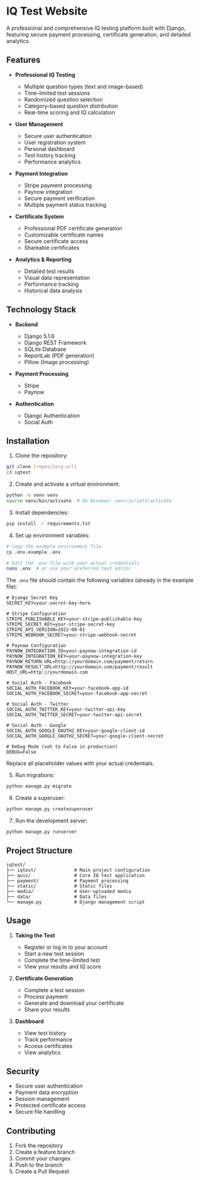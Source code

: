 # IQ Test Website

A professional and comprehensive IQ testing platform built with Django, featuring secure payment processing, certificate generation, and detailed analytics.

## Features

-   **Professional IQ Testing**

    -   Multiple question types (text and image-based)
    -   Time-limited test sessions
    -   Randomized question selection
    -   Category-based question distribution
    -   Real-time scoring and IQ calculation

-   **User Management**

    -   Secure user authentication
    -   User registration system
    -   Personal dashboard
    -   Test history tracking
    -   Performance analytics

-   **Payment Integration**

    -   Stripe payment processing
    -   Paynow integration
    -   Secure payment verification
    -   Multiple payment status tracking

-   **Certificate System**

    -   Professional PDF certificate generation
    -   Customizable certificate names
    -   Secure certificate access
    -   Shareable certificates

-   **Analytics & Reporting**
    -   Detailed test results
    -   Visual data representation
    -   Performance tracking
    -   Historical data analysis

## Technology Stack

-   **Backend**

    -   Django 5.1.6
    -   Django REST Framework
    -   SQLite Database
    -   ReportLab (PDF generation)
    -   Pillow (Image processing)

-   **Payment Processing**

    -   Stripe
    -   Paynow

-   **Authentication**
    -   Django Authentication
    -   Social Auth

## Installation

1. Clone the repository:

```bash
git clone [repository-url]
cd iqtest
```

2. Create and activate a virtual environment:

```bash
python -m venv venv
source venv/bin/activate  # On Windows: venv\Scripts\activate
```

3. Install dependencies:

```bash
pip install -r requirements.txt
```

4. Set up environment variables:

```bash
# Copy the example environment file
cp .env.example .env

# Edit the .env file with your actual credentials
nano .env  # or use your preferred text editor
```

The `.env` file should contain the following variables (already in the example file):

```
# Django Secret Key
SECRET_KEY=your-secret-key-here

# Stripe Configuration
STRIPE_PUBLISHABLE_KEY=your-stripe-publishable-key
STRIPE_SECRET_KEY=your-stripe-secret-key
STRIPE_API_VERSION=2022-08-01
STRIPE_WEBHOOK_SECRET=your-stripe-webhook-secret

# Paynow Configuration
PAYNOW_INTEGRATION_ID=your-paynow-integration-id
PAYNOW_INTEGRATION_KEY=your-paynow-integration-key
PAYNOW_RETURN_URL=http://yourdomain.com/payment/return
PAYNOW_RESULT_URL=http://yourdomain.com/payment/result
HOST_URL=http://yourdomain.com

# Social Auth - Facebook
SOCIAL_AUTH_FACEBOOK_KEY=your-facebook-app-id
SOCIAL_AUTH_FACEBOOK_SECRET=your-facebook-app-secret

# Social Auth - Twitter
SOCIAL_AUTH_TWITTER_KEY=your-twitter-api-key
SOCIAL_AUTH_TWITTER_SECRET=your-twitter-api-secret

# Social Auth - Google
SOCIAL_AUTH_GOOGLE_OAUTH2_KEY=your-google-client-id
SOCIAL_AUTH_GOOGLE_OAUTH2_SECRET=your-google-client-secret

# Debug Mode (set to False in production)
DEBUG=False
```

Replace all placeholder values with your actual credentials.

5. Run migrations:

```bash
python manage.py migrate
```

6. Create a superuser:

```bash
python manage.py createsuperuser
```

7. Run the development server:

```bash
python manage.py runserver
```

## Project Structure

```
iqtest/
├── iqtest/              # Main project configuration
├── quiz/                # Core IQ test application
├── payment/             # Payment processing
├── static/              # Static files
├── media/               # User-uploaded media
├── data/                # Data files
└── manage.py            # Django management script
```

## Usage

1. **Taking the Test**

    - Register or log in to your account
    - Start a new test session
    - Complete the time-limited test
    - View your results and IQ score

2. **Certificate Generation**

    - Complete a test session
    - Process payment
    - Generate and download your certificate
    - Share your results

3. **Dashboard**
    - View test history
    - Track performance
    - Access certificates
    - View analytics

## Security

-   Secure user authentication
-   Payment data encryption
-   Session management
-   Protected certificate access
-   Secure file handling

## Contributing

1. Fork the repository
2. Create a feature branch
3. Commit your changes
4. Push to the branch
5. Create a Pull Request

